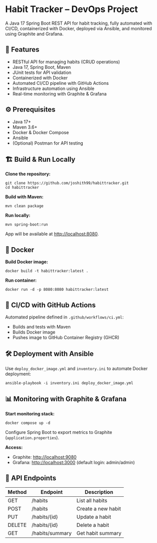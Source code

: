 # Habit Tracker – DevOps Project

A Java 17 Spring Boot REST API for habit tracking, fully automated with CI/CD, containerized with Docker, deployed via Ansible, and monitored using Graphite and Grafana.

## 🚀 Features

- RESTful API for managing habits (CRUD operations)
- Java 17, Spring Boot, Maven
- JUnit tests for API validation
- Containerized with Docker
- Automated CI/CD pipeline with GitHub Actions
- Infrastructure automation using Ansible
- Real-time monitoring with Graphite & Grafana

## ⚙️ Prerequisites

- Java 17+
- Maven 3.6+
- Docker & Docker Compose
- Ansible
- (Optional) Postman for API testing

## 🏗️ Build & Run Locally

**Clone the repository:**
```
git clone https://github.com/joshith99/habittracker.git 
cd habittracker
```
**Build with Maven:**
```
mvn clean package
```
**Run locally:**
```
mvn spring-boot:run
```
App will be available at [http://localhost:8080](http://localhost:8080).

## 🐳 Docker

**Build Docker image:**
```
docker build -t habittracker:latest .
```
**Run container:**
```
docker run -d -p 8080:8080 habittracker:latest
```
## 🤖 CI/CD with GitHub Actions

Automated pipeline defined in `.github/workflows/ci.yml`:

- Builds and tests with Maven
- Builds Docker image
- Pushes image to GitHub Container Registry (GHCR)

## 🛠️ Deployment with Ansible

Use `deploy_docker_image.yml` and `inventory.ini` to automate Docker deployment:
```
ansible-playbook -i inventory.ini deploy_docker_image.yml
```

## 📊 Monitoring with Graphite & Grafana

**Start monitoring stack:**
```
docker compose up -d
```
Configure Spring Boot to export metrics to Graphite (`application.properties`).

**Access:**
- Graphite: [http://localhost:9080](http://localhost:9080)
- Grafana: [http://localhost:3000](http://localhost:3000) (default login: admin/admin)


## 🧪 API Endpoints

| Method | Endpoint         | Description         |
|--------|------------------|--------------------|
| GET    | /habits          | List all habits    |
| POST   | /habits          | Create a new habit |
| PUT    | /habits/{id}     | Update a habit     |
| DELETE | /habits/{id}     | Delete a habit     |
| GET    | /habits/summary  | Get habit summary  |
